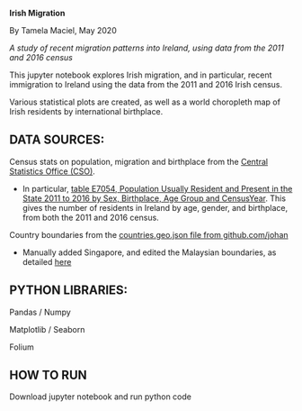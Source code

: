 
**Irish Migration**

By Tamela Maciel, May 2020


*A study of recent migration patterns into Ireland, using data from the 2011 and 2016 census*

This jupyter notebook explores Irish migration, and in particular, recent immigration to Ireland using the data from the 2011 and 2016 Irish census.

Various statistical plots are created, as well as a world choropleth map of Irish residents by international birthplace.

## DATA SOURCES:

Census stats on population, migration and birthplace from the [Central Statistics Office (CSO)](https://statbank.cso.ie/en/).  
* In particular, [table E7054, Population Usually Resident and Present in the State 2011 to 2016 by Sex, Birthplace, Age Group and CensusYear](https://statbank.cso.ie/px/pxeirestat/Statire/SelectVarVal/Define.asp?Maintable=E7054&Planguage=0). This gives the number of residents in Ireland by age, gender, and birthplace, from both the 2011 and 2016 census.  

Country boundaries from the [countries.geo.json file from github.com/johan](https://github.com/johan/world.geo.json)  
* Manually added Singapore, and edited the Malaysian boundaries, as detailed [here](https://github.com/johan/world.geo.json/pull/40)  

## PYTHON LIBRARIES:

Pandas / Numpy

Matplotlib / Seaborn

Folium

## HOW TO RUN

Download jupyter notebook and run python code
